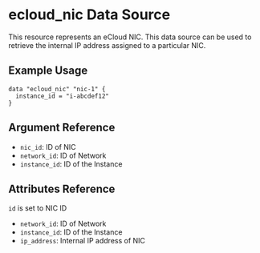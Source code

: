 # ecloud_nic Data Source

This resource represents an eCloud NIC. This data source can be used to retrieve the internal IP address assigned to a particular NIC. 
## Example Usage

```hcl
data "ecloud_nic" "nic-1" {
  instance_id = "i-abcdef12"
}
```

## Argument Reference

- `nic_id`: ID of NIC 
- `network_id`: ID of Network
- `instance_id`: ID of the Instance


## Attributes Reference

`id` is set to NIC ID

- `network_id`: ID of Network
- `instance_id`: ID of the Instance
- `ip_address`: Internal IP address of NIC